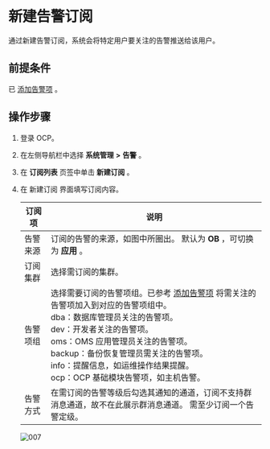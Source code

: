 新建告警订阅 
===========================

通过新建告警订阅，系统会将特定用户要关注的告警推送给该用户。

前提条件 
-------------------------

已 [添加告警项](../9.use-alert-management/7.alarm-group.md) 。

操作步骤 
-------------------------

1. 登录 OCP。

   

2. 在左侧导航栏中选择 **系统管理** **\>** **告警** 。

   

3. 在 **订阅列表** 页签中单击 **新建订阅** 。

   

4. 在 新建订阅 界面填写订阅内容。

   

   | 订阅项  |                                                                                                                                                                                                                                            说明                                                                                                                                                                                                                                            |
   |------|------------------------------------------------------------------------------------------------------------------------------------------------------------------------------------------------------------------------------------------------------------------------------------------------------------------------------------------------------------------------------------------------------------------------------------------------------------------------------------------|
   | 告警来源 | 订阅的告警的来源，如图中所圈出。 默认为 **OB** ，可切换为 **应用** 。                                                                                                                                                                                                                                                                                                                                                                                                                               |
   | 订阅集群 | 选择需订阅的集群。                                                                                                                                                                                                                                                                                                                                                                                                                                                                                |
   | 告警项组 | 选择需要订阅的告警项组。已参考 [添加告警项](../9.use-alert-management/7.alarm-group.md) 将需关注的告警项加入到对应的告警项组中。<br />dba：数据库管理员关注的告警项。<br />dev：开发者关注的告警项。<br />oms：OMS 应用管理员关注的告警项。<br />backup：备份恢复管理员需关注的告警项。<br />info：提醒信息，如运维操作结果提醒。<br />ocp：OCP 基础模块告警项，如主机告警。    |
   | 告警方式 | 在需订阅的告警等级后勾选其通知的通道，订阅不支持群消息通道，故不在此展示群消息通道。 需至少订阅一个告警定级。                                                                                                                                                                                                                                                                                                                                                                                                                  |

   

   ![007](https://help-static-aliyun-doc.aliyuncs.com/assets/img/zh-CN/6119060261/p271531.png)
   



